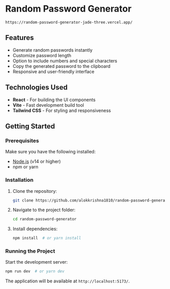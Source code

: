 # Random Password Generator

`https://random-password-generator-jade-three.vercel.app/`

## Features

- Generate random passwords instantly
- Customize password length
- Option to include numbers and special characters
- Copy the generated password to the clipboard
- Responsive and user-friendly interface

## Technologies Used

- **React** - For building the UI components
- **Vite** - Fast development build tool
- **Tailwind CSS** - For styling and responsiveness

## Getting Started

### Prerequisites

Make sure you have the following installed:

- [Node.js](https://nodejs.org/) (v14 or higher)
- npm or yarn

### Installation

1. Clone the repository:
   ```sh
   git clone https://github.com/alokkrishna1810/random-password-generator.git
   ```
2. Navigate to the project folder:
   ```sh
   cd random-password-generator
   ```
3. Install dependencies:
   ```sh
   npm install  # or yarn install
   ```

### Running the Project

Start the development server:
```sh
npm run dev  # or yarn dev
```

The application will be available at `http://localhost:5173/`.